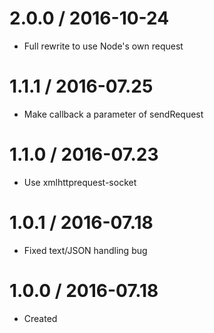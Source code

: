 2.0.0 / 2016-10-24
===================

  * Full rewrite to use Node's own request

1.1.1 / 2016-07.25
===================

  * Make callback a parameter of sendRequest

1.1.0 / 2016-07.23
===================

  * Use xmlhttprequest-socket

1.0.1 / 2016-07.18
===================

  * Fixed text/JSON handling bug

1.0.0 / 2016-07.18
===================

  * Created
